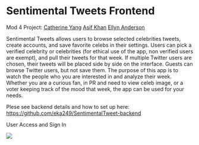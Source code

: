 # Sentimental Tweets Frontend
Mod 4 Project:
[Catherine Yang](https://github.com/liahnee)
[Asif Khan](https://github.com/AKhan-CIR)
[Ellyn Anderson](https://github.com/eka249)

Sentimental Tweets allows users to browse selected celebrities tweets, create accounts, and save favorite celebs in their settings. 
Users can pick a verified celebrity or celebrities (for ethical use of the app, non verified users are exempt), and pull their tweets for that week. If multiple Twitter users are chosen, their tweets will be placed side by side on the interface. Guests can browse Twitter users, but not save them.
The purpose of this app is to watch the people who you are interested in and analyze their week. Whether you are a curious fan, in PR and need to view celeb image, or a voter keeping track of the mood that week, the app can be used for your needs.

Plese see backend details and how to set up here: https://github.com/eka249/SentimentalTweet-backend


User Access and Sign In

![](UserAccessST.gif)
